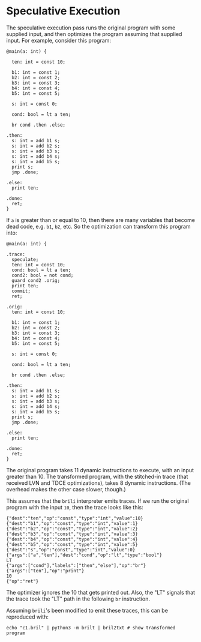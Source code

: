 # Speculative Execution

The speculative execution pass runs the original program with some supplied input,
and then optimizes the program assuming that supplied input. For example, consider
this program:

```
@main(a: int) {

  ten: int = const 10;

  b1: int = const 1;
  b2: int = const 2;
  b3: int = const 3;
  b4: int = const 4;
  b5: int = const 5;

  s: int = const 0;

  cond: bool = lt a ten;

  br cond .then .else;

.then:
  s: int = add b1 s;
  s: int = add b2 s;
  s: int = add b3 s;
  s: int = add b4 s;
  s: int = add b5 s;
  print s;
  jmp .done;

.else:
  print ten;

.done:
  ret;
}
```

If `a` is greater than or equal to 10, then there are many variables that
become dead code, e.g. `b1`, `b2`, etc. So the optimization can transform this program into:

```
@main(a: int) {

.trace:
  speculate;
  ten: int = const 10;
  cond: bool = lt a ten;
  cond2: bool = not cond;
  guard cond2 .orig;
  print ten;
  commit;
  ret;

.orig:
  ten: int = const 10;

  b1: int = const 1;
  b2: int = const 2;
  b3: int = const 3;
  b4: int = const 4;
  b5: int = const 5;

  s: int = const 0;

  cond: bool = lt a ten;

  br cond .then .else;

.then:
  s: int = add b1 s;
  s: int = add b2 s;
  s: int = add b3 s;
  s: int = add b4 s;
  s: int = add b5 s;
  print s;
  jmp .done;

.else:
  print ten;

.done:
  ret;
}
```

The original program takes 11 dynamic instructions to execute, with an input greater
than 10. The transformed program, with the stitched-in trace (that received LVN and
TDCE optimizations), takes 8 dynamic instructions. (The overhead makes the other case
slower, though.)

This assumes that the `brili` interpreter emits traces. If we run the original
program with the input `10`, then the trace looks like this:

```
{"dest":"ten","op":"const","type":"int","value":10}
{"dest":"b1","op":"const","type":"int","value":1}
{"dest":"b2","op":"const","type":"int","value":2}
{"dest":"b3","op":"const","type":"int","value":3}
{"dest":"b4","op":"const","type":"int","value":4}
{"dest":"b5","op":"const","type":"int","value":5}
{"dest":"s","op":"const","type":"int","value":0}
{"args":["a","ten"],"dest":"cond","op":"lt","type":"bool"}
LT
{"args":["cond"],"labels":["then","else"],"op":"br"}
{"args":["ten"],"op":"print"}
10
{"op":"ret"}
```

The optimizer ignores the 10 that gets printed out. Also, the "LT" signals
that the trace took the "LT" path in the following `br` instruction.

Assuming `brili`'s been modified to emit these traces, this can be reproduced with:

```
echo "c1.bril" | python3 -m brilt | bril2txt # show transformed program
```
